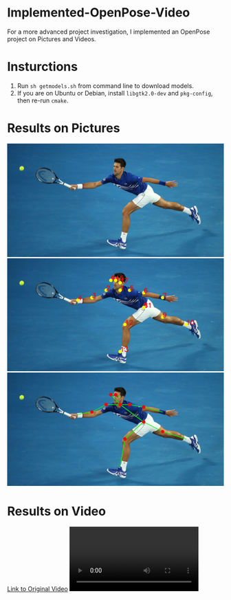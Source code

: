 # Implemented-OpenPose-Video

For a more advanced project investigation, I implemented an OpenPose project on Pictures and Videos.

# Insturctions

1. Run ```sh getmodels.sh``` from command line to download models.
2. If you are on Ubuntu or Debian, install ```libgtk2.0-dev``` and ```pkg-config```, then re-run ```cmake```.

# Results on Pictures
![Original](https://github.com/LordNassel/Implemented-OpenPose-Video/blob/master/tennis.jpg?raw=true)
![Output Keypoints](https://github.com/LordNassel/Implemented-OpenPose-Video/blob/master/Output-Keypoints.jpg?raw=true)
![Output Skeleton](https://github.com/LordNassel/Implemented-OpenPose-Video/blob/master/Output-Skeleton.jpg?raw=true)


# Results on Video
[Link to Original Video](https://www.youtube.com/watch?v=wCVSv7UxB2E)
![Edited Output 10.6MB](https://github.com/LordNassel/Implemented-OpenPose-Video/blob/master/edited-output-upload.mp4)
